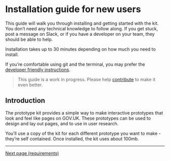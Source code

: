 # Installation guide for new users

This guide will walk you through installing and getting started with the kit. You don’t need any technical knowledge to follow along. If you get stuck, post a message on Slack, or if you have a developer on your team, they should be able to help.

Installation takes up to 30 minutes depending on how much you need to install.

If you’re comfortable using git and the terminal, you may prefer the [developer friendly instructions](../developer-install-instructions).

> This guide is a work in progress. Please help [contribute](../../CONTRIBUTING.md) to make it even better.

## Introduction

The prototype kit provides a simple way to make interactive prototypes that look and feel like pages on GOV.UK. These prototypes can be used to design and lay out pages, and to use in user research.

You’ll use a copy of the kit for each different prototype you want to make - they’re self contained. Once installed, the kit uses about 100mb.

---
[Next page (requirements)](requirements.md)
